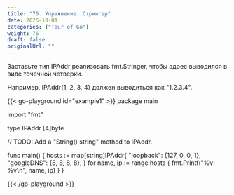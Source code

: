 ```yaml
---
title: "76. Упражнение: Стрингер"
date: 2025-10-01
categories: ["Tour of Go"]
weight: 76
draft: false
originalUrl: ""
---
```


Заставьте тип IPAddr реализовать fmt.Stringer, чтобы адрес выводился в виде точечной четверки.

Например, IPAddr{1, 2, 3, 4} должен выводиться как "1.2.3.4".

{{< go-playground id="example1" >}}
package main

import "fmt"

type IPAddr [4]byte

// TODO: Add a "String() string" method to IPAddr.

func main() {
    hosts := map[string]IPAddr{
        "loopback":  {127, 0, 0, 1},
        "googleDNS": {8, 8, 8, 8},
    }
    for name, ip := range hosts {
        fmt.Printf("%v: %v\n", name, ip)
    }
}



{{< /go-playground >}} 